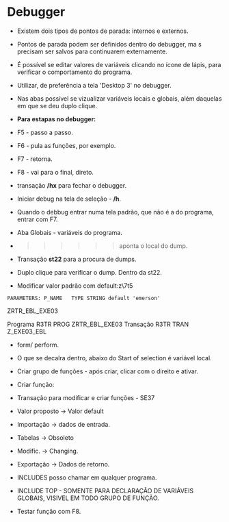 # Debugger 

- Existem dois tipos de pontos de parada: internos e externos. 

- Pontos de parada podem ser definidos dentro do debugger, ma s precisam ser salvos para continuarem externamente. 

- É possível se editar valores de variáveis clicando no ícone de lápis, para verificar o comportamento do programa.

- Utilizar, de preferência a tela 'Desktop 3' no debugger.

- Nas abas possível se vizualizar variáveis locais e globais, além daquelas em que se deu duplo clique. 

- **Para estapas no debugger:** 
- F5 - passo a passo.
- F6 - pula as funções, por exemplo. 
- F7 - retorna.
- F8 - vai para o final, direto.

- transação **/hx** para fechar o debugger. 

- Iniciar debug na tela de seleção - **/h**.

- Quando o debbug entrar numa tela padrão, que não é a do programa, entrar com F7. 

- Aba Globais - variáveis do programa. 

- >>>>>> aponta o local do dump. 

- Transação **st22** para a procura de dumps.

- Duplo clique para verificar o dump. Dentro da st22. 

- Modificar valor padrão com default:z\7t5

```abap
PARAMETERS: P_NAME   TYPE STRING default 'emerson'
```

ZRTR_EBL_EXE03

Programa	R3TR	PROG	ZRTR_EBL_EXE03
Transação	R3TR	TRAN	Z_EXE03_EBL

- form/ perform. 

- O que se decalra dentro, abaixo do Start of selection é variável local. 

- Criar grupo de funções - após criar, clicar com o direito e ativar. 

- Criar função:

- Transação para modificar e criar funções - SE37

- Valor proposto -> Valor default

- Importação -> dados de entrada. 

- Tabelas -> Obsoleto

- Modific. -> Changing.

- Exportação -> Dados de retorno. 

- INCLUDES posso chamar em qualquer programa. 

- INCLUDE TOP - SOMENTE PARA DECLARAÇÃO DE VARIÁVEIS GLOBAIS, VISIVEL EM TODO GRUPO DE FUNÇÃO. 

- Testar função com F8. 